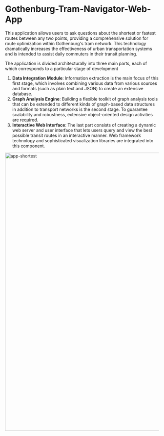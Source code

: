 # Gothenburg-Tram-Navigator-Web-App

This application allows users to ask questions about the shortest or fastest routes between any two points, providing a comprehensive solution for route optimization within Gothenburg's tram network. This technology dramatically increases the effectiveness of urban transportation systems and is intended to assist daily commuters in their transit planning.

The application is divided architecturally into three main parts, each of which corresponds to a particular stage of development 

1. **Data Integration Module**: Information extraction is the main focus of this first stage, which involves combining various data from various sources and formats (such as plain text and JSON) to create an extensive database.
2. **Graph Analysis Engine**: Building a flexible toolkit of graph analysis tools that can be extended to different kinds of graph-based data structures in addition to transport networks is the second stage. To guarantee scalability and robustness, extensive object-oriented design activities are required.
3. **Interactive Web Interface**: The last part consists of creating a dynamic web server and user interface that lets users query and view the best possible transit routes in an interactive manner. Web framework technology and sophisticated visualization libraries are integrated into this component.






<img width="907" alt="app-shortest" src="https://github.com/silverludvig/Gothenburg-Tram-Navigator-Web-App/assets/94353353/0c1a8707-b252-4edb-a670-96c62e0c064b">
